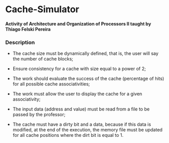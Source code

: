 # Cache-Simulator
#### Activity of Architecture and Organization of Processors II taught by Thiago Felski Pereira

### Description

- The cache size must be dynamically defined, that is, the user will say the number of cache blocks;

- Ensure consistency for a cache with size equal to a power of 2;

- The work should evaluate the success of the cache (percentage of hits) for all possible cache associativities;

- The work must allow the user to display the cache for a given associativity;

- The input data (address and value) must be read from a file to be passed by the professor;

- The cache must have a dirty bit and a data, because if this data is modified, at the end of the execution, the memory file must be updated for all cache positions where the dirt bit is equal to 1.
